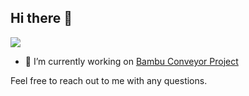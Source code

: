 ## Hi there 👋

![](https://komarev.com/ghpvc/?username=T0NYZ0&style=flat-square)

- 🔭 I’m currently working on  [Bambu Conveyor Project](https://github.com/t0nyz0/Bambu-Poop-Conveyor-ESP32)

Feel free to reach out to me with any questions. 
